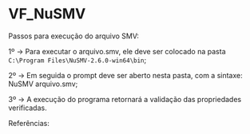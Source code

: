 # VF_NuSMV

Passos para execução do arquivo SMV:

1º -> Para executar o arquivo.smv, ele deve ser colocado na pasta `C:\Program Files\NuSMV-2.6.0-win64\bin`;

2º -> Em seguida o prompt deve ser aberto nesta pasta, com a sintaxe: NuSMV arquivo.smv;

3º -> A execução do programa retornará a validação das propriedades verificadas.








Referências:

<!--https://docs.github.com/pt/get-started/writing-on-github/getting-started-with-writing-and-formatting-on-github/basic-writing-and-formatting-syntax-->

